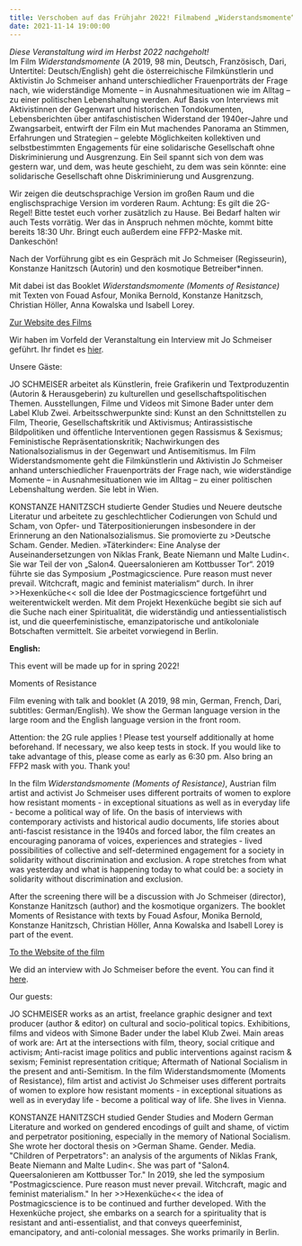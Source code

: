 ```yaml
---
title: Verschoben auf das Frühjahr 2022! Filmabend „Widerstandsmomente“
date: 2021-11-14 19:00:00
---
```

*Diese Veranstaltung wird im Herbst 2022 nachgeholt!*
<br>Im Film *Widerstandsmomente* (A 2019, 98 min, Deutsch, Französisch, Dari, Untertitel: Deutsch/English) geht die österreichische Filmkünstlerin und Aktivistin Jo Schmeiser anhand unterschiedlicher Frauenporträts der Frage nach, wie widerständige Momente – in Ausnahmesituationen wie im Alltag – zu einer politischen Lebenshaltung werden. Auf Basis von Interviews mit Aktivistinnen der Gegenwart und historischen Tondokumenten, Lebensberichten über antifaschistischen Widerstand der 1940er-Jahre und Zwangsarbeit, entwirft der Film ein Mut machendes Panorama an Stimmen, Erfahrungen und Strategien – gelebte Möglichkeiten kollektiven und selbstbestimmten Engagements für eine solidarische Gesellschaft ohne Diskriminierung und Ausgrenzung. Ein Seil spannt sich von dem was gestern war, und dem, was heute geschieht, zu dem was sein könnte: eine solidarische Gesellschaft ohne Diskriminierung und Ausgrenzung. 

Wir zeigen die deutschsprachige Version im großen Raum und die englischsprachige Version im vorderen Raum. 
Achtung: Es gilt die 2G-Regel! Bitte testet euch vorher zusätzlich zu Hause. Bei Bedarf halten wir auch Tests vorrätig. Wer das in Anspruch nehmen möchte, kommt bitte bereits 18:30 Uhr. Bringt euch außerdem eine FFP2-Maske mit. Dankeschön!

Nach der Vorführung gibt es ein Gespräch mit Jo Schmeiser (Regisseurin), Konstanze Hanitzsch (Autorin) und den kosmotique Betreiber\*innen.  
 
Mit dabei ist das Booklet *Widerstandsmomente (Moments of Resistance)* mit Texten von Fouad Asfour, Monika Bernold, Konstanze Hanitzsch, Christian Höller, Anna Kowalska und Isabell Lorey. 

[Zur Website des Films](http://www.widerstandsmomente.at/de/film/inhalt/)

Wir haben im Vorfeld der Veranstaltung ein Interview mit Jo Schmeiser geführt. Ihr findet es [hier](http://kosmotique.org/texts/2021-10-27-Widerstandsmomente-Interview.html).

Unsere Gäste:

JO SCHMEISER arbeitet als Künstlerin, freie Grafikerin und Textproduzentin (Autorin & Herausgeberin) zu kulturellen und gesellschaftspolitischen Themen. Ausstellungen, Filme und Videos mit Simone Bader unter dem Label Klub Zwei. Arbeitsschwerpunkte sind: Kunst an den Schnittstellen zu Film, Theorie, Gesellschaftskritik und Aktivismus; Antirassistische Bildpolitiken und öffentliche Interventionen gegen Rassismus & Sexismus; Feministische Repräsentationskritik; Nachwirkungen des Nationalsozialismus in der Gegenwart und Antisemitismus. Im Film Widerstandsmomente geht die Filmkünstlerin und Aktivistin Jo Schmeiser anhand unterschiedlicher Frauenporträts der Frage nach, wie widerständige Momente – in Ausnahmesituationen wie im Alltag – zu einer politischen Lebenshaltung werden. Sie lebt in Wien.

KONSTANZE HANITZSCH studierte Gender Studies und Neuere deutsche Literatur und arbeitete zu geschlechtlicher Codierungen von Schuld und Scham, von Opfer- und Täterpositionierungen insbesondere in der Erinnerung an den Nationalsozialismus. Sie promovierte zu >Deutsche Scham. Gender. Medien. »Täterkinder«: Eine Analyse der Auseinandersetzungen von Niklas Frank, Beate Niemann und Malte Ludin<. Sie war Teil der von „Salon4. Queersalonieren am Kottbusser Tor“. 2019 führte sie das Symposium „Postmagicscience. Pure reason must never prevail. Witchcraft, magic and feminist materialism“ durch. In ihrer >>Hexenküche<< soll die Idee der Postmagicscience fortgeführt und weiterentwickelt werden. Mit dem Projekt Hexenküche begibt sie sich auf die Suche nach einer Spiritualität, die widerständig und antiessentialistisch ist, und die queerfeministische, emanzipatorische und antikoloniale Botschaften vermittelt. Sie arbeitet vorwiegend in Berlin.



**English:**

This event will be made up for in spring 2022!

Moments of Resistance 

Film evening with talk and booklet 
(A 2019, 98 min, German, French, Dari, subtitles: German/English).
We show the German language version in the large room and the English language version in the front room. 

Attention: the 2G rule applies ! Please test yourself additionally at home beforehand. If necessary, we also keep tests in stock. If you would like to take advantage of this, please come as early as 6:30 pm. Also bring an FFP2 mask with you. Thank you!

In the film *Widerstandsmomente (Moments of Resistance)*, Austrian film artist and activist Jo Schmeiser uses different portraits of women to explore how resistant moments - in exceptional situations as well as in everyday life - become a political way of life. On the basis of interviews with contemporary activists and historical audio documents, life stories about anti-fascist resistance in the 1940s and forced labor, the film creates an encouraging panorama of voices, experiences and strategies - lived possibilities of collective and self-determined engagement for a society in solidarity without discrimination and exclusion. A rope stretches from what was yesterday and what is happening today to what could be: a society in solidarity without discrimination and exclusion. 

After the screening there will be a discussion with Jo Schmeiser (director), Konstanze Hanitzsch (author) and the kosmotique organizers. 
The booklet Moments of Resistance with texts by Fouad Asfour, Monika Bernold, Konstanze Hanitzsch, Christian Höller, Anna Kowalska and Isabell Lorey is part of the event. 

[To the Website of the film](http://www.widerstandsmomente.at/en/film/content/)

We did an interview with Jo Schmeiser before the event. You can find it [here](http://kosmotique.org/texts/2021-10-27-Widerstandsmomente-Interview.html).

Our guests:

JO SCHMEISER works as an artist, freelance graphic designer and text producer (author & editor) on cultural and socio-political topics. Exhibitions, films and videos with Simone Bader under the label Klub Zwei. Main areas of work are: Art at the intersections with film, theory, social critique and activism; Anti-racist image politics and public interventions against racism & sexism; Feminist representation critique; Aftermath of National Socialism in the present and anti-Semitism. In the film Widerstandsmomente (Moments of Resistance), film artist and activist Jo Schmeiser uses different portraits of women to explore how resistant moments - in exceptional situations as well as in everyday life - become a political way of life. She lives in Vienna.

KONSTANZE HANITZSCH studied Gender Studies and Modern German Literature and worked on gendered encodings of guilt and shame, of victim and perpetrator positioning, especially in the memory of National Socialism. She wrote her doctoral thesis on >German Shame. Gender. Media. "Children of Perpetrators": an analysis of the arguments of Niklas Frank, Beate Niemann and Malte Ludin<. She was part of "Salon4. Queersalonieren am Kottbusser Tor." In 2019, she led the symposium "Postmagicscience. Pure reason must never prevail. Witchcraft, magic and feminist materialism." In her >>Hexenküche<< the idea of Postmagicscience is to be continued and further developed. With the Hexenküche project, she embarks on a search for a spirituality that is resistant and anti-essentialist, and that conveys queerfeminist, emancipatory, and anti-colonial messages. She works primarily in Berlin.
